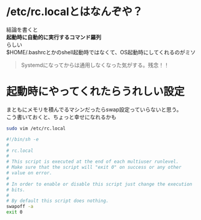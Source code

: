 # /etc/rc.localとはなんぞや？

結論を書くと  
**起動時に自動的に実行するコマンド羅列**  
らしい  
$HOME/.bashrcとかのshell起動時ではなくて、OS起動時にしてくれるのがミソ  

> Systemdになってからは通用しなくなった気がする。残念！！

# 起動時にやってくれたらうれしい設定

まともにメモリを積んでるマシンだったらswap設定っていらないと思う。  
こう書いておくと、ちょっと幸せになれるかも  

``` bash
sudo vim /etc/rc.local
```

```bash rc.local
#!/bin/sh -e
#
# rc.local
#
# This script is executed at the end of each multiuser runlevel.
# Make sure that the script will "exit 0" on success or any other
# value on error.
#
# In order to enable or disable this script just change the execution
# bits.
#
# By default this script does nothing.
swapoff -a
exit 0
```
